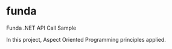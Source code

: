 # funda
Funda .NET API Call Sample

In this project, Aspect Oriented Programming principles applied.

